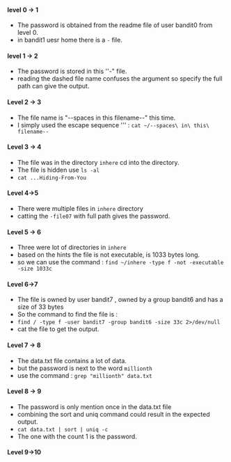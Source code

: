 #### level 0 -> 1
- The password is obtained from the readme file of user bandit0 from level 0.
- in bandit1 uesr home there is a `-` file.
#### level 1 -> 2
- The password is stored in this ''-" file.
- reading the dashed file name confuses the argument so specify the full path can give the output.
#### Level 2 -> 3
- The file name is "--spaces in this filename--" this time.
- I simply used the escape sequence ''\' : `cat ~/--spaces\ in\ this\ filename--`
#### Level 3 -> 4
- The file was in the directory `inhere` cd into the directory.
- The file is hidden use `ls -al`
- `cat ...Hiding-From-You`
#### Level 4->5
- There were multiple files in `inhere` directory
- catting the `-file07` with full path gives the password.
#### Level 5 -> 6
- Three were lot of directories in `inhere`
- based on the hints the file is not executable, is 1033 bytes long.
- so we can use the command : `find ~/inhere -type f -not -executable -size 1033c`
#### Level 6->7
- The file is owned by user bandit7 , owned by a group bandit6 and has a size of 33 bytes
- So the command to find the file is :
- `find / -type f -user bandit7 -group bandit6 -size 33c 2>/dev/null`
- cat the file to get the output.
#### Level 7 -> 8
- The data.txt file contains a lot of data.
- but the password is next to the word `millionth`
- use the command : `grep "millionth" data.txt`
#### Level 8 -> 9
- The password is only mention once in the data.txt file
- combining the sort and uniq command could result in the expected output.
- `cat data.txt | sort | uniq -c`
- The one with the count 1 is the password.
#### Level 9->10